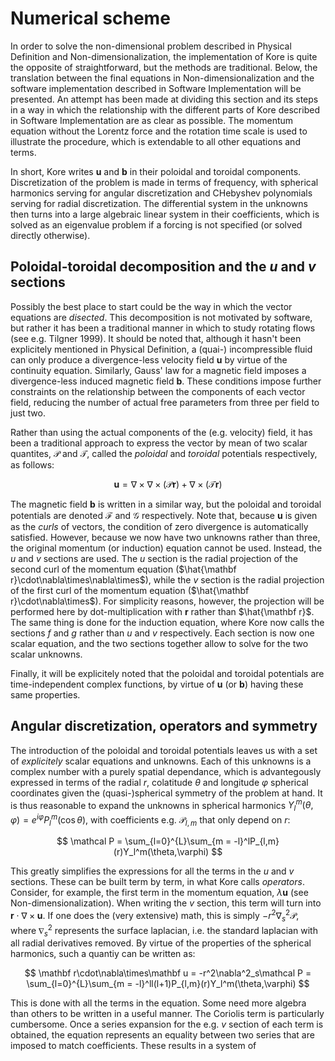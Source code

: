 # Numerical scheme

In order to solve the non-dimensional problem described in Physical Definition and Non-dimensionalization, the implementation of Kore is quite the opposite of straightforward, but the methods are traditional. Below, the translation between the final equations in Non-dimensionalization and the software implementation described in Software Implementation will be presented. An attempt has been made at dividing this section and its steps in a way in which the relationship with the different parts of Kore described in Software Implementation are as clear as possible. The momentum equation without the Lorentz force and the rotation time scale is used to illustrate the procedure, which is extendable to all other equations and terms.

In short, Kore writes $\mathbf u$ and $\mathbf b$ in their poloidal and toroidal components. Discretization of the problem is made in terms of frequency, with spherical harmonics serving for angular discretization and CHebyshev polynomials serving for radial discretization. The differential system in the unknowns then turns into a large algebraic linear system in their coefficients, which is solved as an eigenvalue problem if a forcing is not specified (or solved directly otherwise).

## Poloidal-toroidal decomposition and the *u* and *v* sections

Possibly the best place to start could be the way in which the vector equations are *disected*. This decomposition is not motivated by software, but rather it has been a traditional manner in which to study rotating flows (see e.g. Tilgner 1999). It should be noted that, although it hasn't been explicitely mentioned in Physical Definition, a (quai-) incompressible fluid can only produce a divergence-less velocity field $\mathbf u$ by virtue of the continuity equation. Similarly, Gauss' law for a magnetic field imposes a divergence-less induced magnetic field $\mathbf b$. These conditions impose further constraints on the relationship between the components of each vector field, reducing the number of actual free parameters from three per field to just two.

Rather than using the actual components of the (e.g. velocity) field, it has been a traditional approach to express the vector by mean of two scalar quantites, $\mathcal P$ and $\mathcal T$, called the *poloidal* and *toroidal* potentials respectively, as follows:

$$
\mathbf u = \nabla\times\nabla\times(\mathcal P\mathbf r) + \nabla\times(\mathcal T\mathbf r)
$$

The magnetic field $\mathbf b$ is written in a similar way, but the poloidal and toroidal potentials are denoted $\mathcal F$ and $\mathcal G$ respectively. Note that, because $\mathbf u$ is given as the *curls* of vectors, the condition of zero divergence is automatically satisfied. However, because we now have two unknowns rather than three, the original momentum (or induction) equation cannot be used. Instead, the *u* and *v* sections are used. The *u* section is the radial projection of the second curl of the momentum equation ($\hat{\mathbf r}\cdot\nabla\times\nabla\times$), while the *v* section is the radial projection of the first curl of the momentum equation ($\hat{\mathbf r}\cdot\nabla\times$). For simplicity reasons, however, the projection will be performed here by dot-multiplication with $\mathbf r$ rather than $\hat{\mathbf r}$. The same thing is done for the induction equation, where Kore now calls the sections *f* and *g* rather than *u* and *v* respectively. Each section is now one scalar equation, and the two sections together allow to solve for the two scalar unknowns.

Finally, it will be explicitely noted that the poloidal and toroidal potentials are time-independent complex functions, by virtue of $\mathbf u$ (or $\mathbf b$) having these same properties.

## Angular discretization, operators and symmetry

The introduction of the poloidal and toroidal potentials leaves us with a set of *explicitely* scalar equations and unknowns. Each of this unknowns is a complex number with a purely spatial dependance, which is advantegously expressed in terms of the radial $r$, colatitude $\theta$ and longitude $\varphi$ spherical coordinates given the (quasi-)spherical symmetry of the problem at hand. It is thus reasonable to expand the unknowns in spherical harmonics $Y_l^m(\theta,\varphi) = e^{i\varphi}P_l^m(\cos\theta)$, with coefficients e.g. $\mathcal P_{l,m}$ that only depend on $r$:

$$
\mathcal P = \sum_{l=0}^{L}\sum_{m = -l}^lP_{l,m}(r)Y_l^m(\theta,\varphi)
$$

This greatly simplifies the expressions for all the terms in the *u* and *v* sections. These can be built term by term, in what Kore calls *operators*. Consider, for example, the first term in the momentum equation, $\lambda\mathbf u$ (see Non-dimensionalization). When writing the *v* section, this term will turn into $\mathbf r\cdot\nabla\times\mathbf u$. If one does the (very extensive) math, this is simply $-r^2\nabla^2_s\mathcal P$, where $\nabla^2_s$ represents the surface laplacian, i.e. the standard laplacian with all radial derivatives removed. By virtue of the properties of the spherical harmonics, such a quantiy can be written as:

$$
\mathbf r\cdot\nabla\times\mathbf u = -r^2\nabla^2_s\mathcal P = \sum_{l=0}^{L}\sum_{m = -l}^ll(l+1)P_{l,m}(r)Y_l^m(\theta,\varphi)
$$

This is done with all the terms in the equation. Some need more algebra than others to be written in a useful manner. The Coriolis term is particularly cumbersome. Once a series expansion for the e.g. *v* section of each term is obtained, the equation represents an equality between two series that are imposed to match coefficients. These results in a system of 
